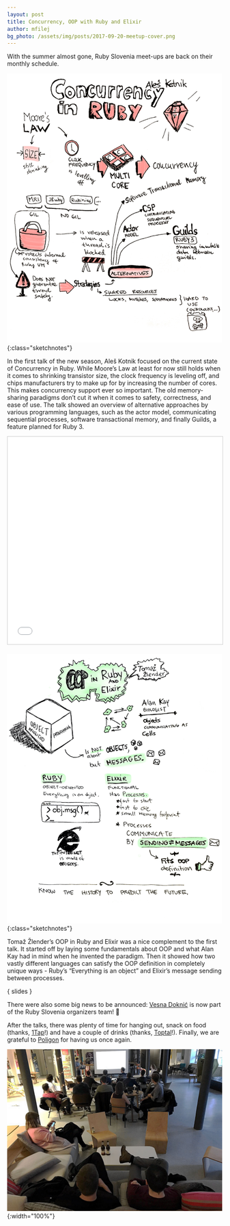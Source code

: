 ```yaml
---
layout: post
title: Concurrency, OOP with Ruby and Elixir
author: mfilej
bg_photo: /assets/img/posts/2017-09-20-meetup-cover.png
---
```


With the summer almost gone, Ruby Slovenia meet-ups are back on their monthly schedule.

![Concurrency sketchotes](/assets/img/posts/2017-09-20-meetup-sketchnotes-concurrency.png){:class="sketchnotes"}

In the first talk of the new season, Aleš Kotnik focused on the current state of Concurrency in Ruby. While Moore’s Law at least for now still holds when it comes to shrinking transistor size, the clock frequency is leveling off, and chips manufacturers try to make up for by increasing the number of cores. This makes concurrency support ever so important. The old memory-sharing paradigms don’t cut it when it comes to safety, correctness, and ease of use. The talk showed an overview of alternative approaches by various programming languages, such as the actor model, communicating sequential processes, software transactional memory, and finally Guilds, a feature planned for Ruby 3.

<iframe src="//www.slideshare.net/slideshow/embed_code/key/8aTYmrxmZhBCjl" width="100%" height="485" frameborder="0" marginwidth="0" marginheight="0" scrolling="no" style="border:1px solid #CCC; border-width:1px; margin-bottom:5px; max-width: 100%;" allowfullscreen> </iframe>

![Concurrency sketchotes](/assets/img/posts/2017-09-20-meetup-sketchnotes-oop.png){:class="sketchnotes"}

Tomaž Žlender’s OOP in Ruby and Elixir was a nice complement to the first talk. It started off by laying some fundamentals about OOP and what Alan Kay had in mind when he invented the paradigm. Then it showed how two vastly different languages can satisfy the OOP definition in completely unique ways - Ruby’s “Everything is an object” and Elixir’s message sending between processes.

{ slides }

There were also some big news to be announced: [Vesna Doknić][@DoknicVesna] is now part of the Ruby Slovenia organizers team! :raised_hands:

After the talks, there was plenty of time for hanging out, snack on food (thanks, [1Tap][]!) and have a couple of drinks (thanks, [Toptal][]!). Finally, we are grateful to [Poligon][] for having us once again.

![Meet-up pic](/assets/img/posts/2017-09-20-meetup.jpg){:width="100%"}

[Toptal]: https://www.toptal.com
[1Tap]: http://1tapreceipts.com
[Poligon]: http://www.poligon.si
[@DoknicVesna]: https://twitter.com/doknicvesna
